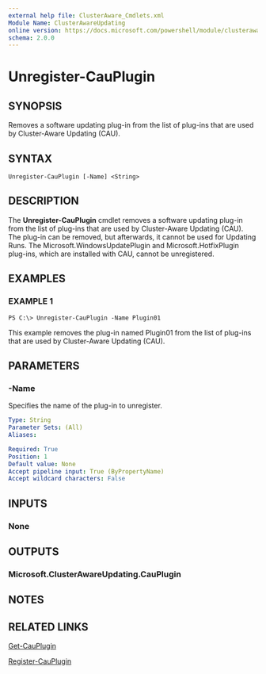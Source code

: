 ```yaml
---
external help file: ClusterAware_Cmdlets.xml
Module Name: ClusterAwareUpdating
online version: https://docs.microsoft.com/powershell/module/clusterawareupdating/unregister-cauplugin?view=windowsserver2012-ps&wt.mc_id=ps-gethelp
schema: 2.0.0
---
```


# Unregister-CauPlugin

## SYNOPSIS
Removes a software updating plug-in from the list of plug-ins that are used by Cluster-Aware Updating (CAU).

## SYNTAX

```
Unregister-CauPlugin [-Name] <String>
```

## DESCRIPTION
The **Unregister-CauPlugin** cmdlet removes a software updating plug-in from the list of plug-ins that are used by Cluster-Aware Updating (CAU).
The plug-in can be removed, but afterwards, it cannot be used for Updating Runs.
The Microsoft.WindowsUpdatePlugin and Microsoft.HotfixPlugin plug-ins, which are installed with CAU, cannot be unregistered.

## EXAMPLES

### EXAMPLE 1
```
PS C:\> Unregister-CauPlugin -Name Plugin01
```

This example removes the plug-in named Plugin01 from the list of plug-ins that are used by Cluster-Aware Updating (CAU).

## PARAMETERS

### -Name
Specifies the name of the plug-in to unregister.

```yaml
Type: String
Parameter Sets: (All)
Aliases: 

Required: True
Position: 1
Default value: None
Accept pipeline input: True (ByPropertyName)
Accept wildcard characters: False
```

## INPUTS

### None

## OUTPUTS

### Microsoft.ClusterAwareUpdating.CauPlugin

## NOTES

## RELATED LINKS

[Get-CauPlugin](./Get-CauPlugin.md)

[Register-CauPlugin](./Register-CauPlugin.md)

